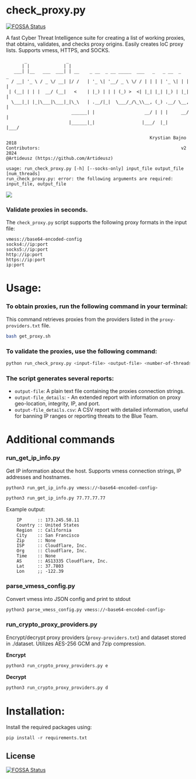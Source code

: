 # check_proxy.py
[![FOSSA Status](https://app.fossa.com/api/projects/git%2Bgithub.com%2Fkrystianbajno%2Fcheck_proxy.py.svg?type=shield)](https://app.fossa.com/projects/git%2Bgithub.com%2Fkrystianbajno%2Fcheck_proxy.py?ref=badge_shield)

A fast Cyber Threat Intelligence suite for creating a list of working proxies, that obtains, validates, and checks proxy origins. Easily creates IoC proxy lists. Supports vmess, HTTPS, and SOCKS.

```
       _               _                                                
      | |             | |                                               
   ___| |__   ___  ___| | __    _ __  _ __ _____  ___   _   _ __  _   _ 
  / __| '_ \ / _ \/ __| |/ /   | '_ \| '__/ _ \ \/ / | | | | '_ \| | | |
 | (__| | | |  __/ (__|   <    | |_) | | | (_) >  <| |_| |_| |_) | |_| |
  \___|_| |_|\___|\___|_|\_\   | .__/|_|  \___/_/\_\\__, (_) .__/ \__, |
                         ______| |                   __/ | | |     __/ |
                        |______|_|                  |___/  |_|    |___/ 

                                                       Krystian Bajno 2018
Contributors:                                                      v2 2024
@Artideusz (https://github.com/Artideusz)
   
usage: run_check_proxy.py [-h] [--socks-only] input_file output_file [num_threads]
run_check_proxy.py: error: the following arguments are required: input_file, output_file
```

<img src="https://raw.githubusercontent.com/krystianbajno/krystianbajno/main/img/check-proxy/check-proxy.gif"/>

### Validate proxies in seconds.
The `check_proxy.py` script supports the following proxy formats in the input file:

```
vmess://base64-encoded-config
socks4://ip:port
socks5://ip:port
http://ip:port
https://ip:port
ip:port
```

# Usage:

### To obtain proxies, run the following command in your terminal:
This command retrieves proxies from the providers listed in the `proxy-providers.txt` file.
```bash
bash get_proxy.sh
```

### To validate the proxies, use the following command:
```bash
python run_check_proxy.py <input-file> <output-file> <number-of-threads>
```

### The script generates several reports:
- `output-file`: A plain text file containing the proxies connection strings.
- `output-file_details`: - An extended report with information on proxy geo-location, integrity, IP, and port.
- `output-file_details.csv`: A CSV report with detailed information, useful for banning IP ranges or reporting threats to the Blue Team.

# Additional commands
### run_get_ip_info.py
Get IP information about the host. Supports vmess connection strings, IP addresses and hostnames.
```bash
python3 run_get_ip_info.py vmess://<base64-encoded-config>

python3 run_get_ip_info.py 77.77.77.77
```

Example output:
```
    IP      :: 173.245.58.11
    Country :: United States
    Region  :: California
    City    :: San Francisco
    Zip     :: None
    ISP     :: Cloudflare, Inc.
    Org     :: Cloudflare, Inc.
    Time    :: None
    AS      :: AS13335 Cloudflare, Inc.
    Lat     :: 37.7803
    Lon     ;; -122.39
```

### parse_vmess_config.py
Convert vmess into JSON config and print to stdout
```bash
python3 parse_vmess_config.py vmess://<base64-encoded-config>
```

### run_crypto_proxy_providers.py
Encrypt/decrypt proxy providers (`proxy-providers.txt`) and dataset stored in ./dataset. Utilizes AES-256 GCM and 7zip compression.

**Encrypt**
```bash
python3 run_crypto_proxy_providers.py e
```

**Decrypt**
```bash
python3 run_crypto_proxy_providers.py d
```

# Installation:
Install the required packages using:

```
pip install -r requirements.txt
```


## License
[![FOSSA Status](https://app.fossa.com/api/projects/git%2Bgithub.com%2Fkrystianbajno%2Fcheck_proxy.py.svg?type=large)](https://app.fossa.com/projects/git%2Bgithub.com%2Fkrystianbajno%2Fcheck_proxy.py?ref=badge_large)